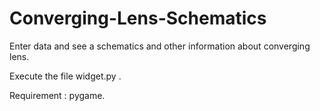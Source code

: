 # Converging-Lens-Schematics
Enter data and see a schematics and other information about converging lens. 

Execute the file widget.py . 

Requirement : pygame. 
